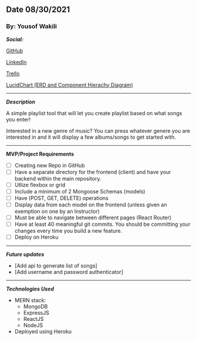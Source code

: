 ## Date 08/30/2021

### By: Yousof Wakili

**_Social:_**

[GitHub](https://github.com/ywakili18)

[LinkedIn](https://www.linkedin.com/in/yw1818/)

[Trello](https://trello.com/b/heGMt9ei/song-playlist-maker)

[LucidChart (ERD and Component Hierachy Diagram)](https://lucid.app/lucidchart/ba7c52a9-3525-409f-b9f4-a329d25ff405/edit?beaconFlowId=AE37333C3217E2DD&page=0_0#)

---

**_Description_**

A simple playlist tool that will let you create playlist based on what songs you enter!

Interested in a new genre of music? You can press whatever genere you are interested in and it will
display a few albums/songs to get started with.

---

**MVP/Project Requirements**

- [ ] Creating new Repo in GitHub
- [ ] Have a separate directory for the frontend (client) and have your backend within the main repository.
- [ ] Utlize flexbox or grid
- [ ] Include a minimum of 2 Mongoose Schemas (models)
- [ ] Have (POST, GET, DELETE) operations
- [ ] Display data from each model on the frontend (unless given an exemption on one by an Instructor)
- [ ] Must be able to navigate between different pages (React Router)
- [ ] Have at least 40 meaningful git commits. You should be committing your changes every time you build a new feature.
- [ ] Deploy on Heroku

---

**_Future updates_**

- [Add api to generate list of songs]
- [Add username and password authenticator]

---

**_Technologies Used_**

- MERN stack:
  - MongoDB
  - ExpressJS
  - ReactJS
  - NodeJS
- Deployed using Heroku
